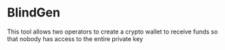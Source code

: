 # BlindGen
This tool allows two operators to create a crypto wallet to receive funds so that nobody has access to the entire private key
